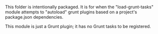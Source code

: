 This folder is intentionally packaged. It is for when the "load-grunt-tasks"
module attempts to "autoload" grunt plugins based on a project's package.json
dependencies.

This module is just a Grunt plugin; it has no Grunt tasks to be registered.
